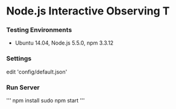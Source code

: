 # Node.js Interactive Observing T  #

### Testing Environments ###
* Ubuntu 14.04, Node.js 5.5.0, npm 3.3.12

### Settings ###
edit 'config/default.json'

### Run Server ###
'''
npm install
sudo npm start
'''
